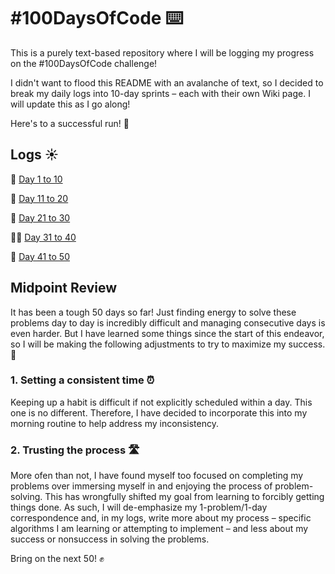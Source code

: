 # #100DaysOfCode ⌨️
This is a purely text-based repository where I will be logging my progress on the #100DaysOfCode challenge!

I didn't want to flood this README with an avalanche of text, so I decided to break my daily logs into 10-day sprints – each with their own Wiki page. I will update this as I go along!

Here's to a successful run! 🤘

## Logs ☀️
🌅 [Day 1 to 10](https://github.com/galacemiguel/100DaysOfCode/wiki/Day-1%E2%80%9310)

🤼‍ [Day 11 to 20](https://github.com/galacemiguel/100DaysOfCode/wiki/Day-11-to-Day-20)

🐎 [Day 21 to 30](https://github.com/galacemiguel/100DaysOfCode/wiki/Day-21-to-Day-30)

🏃‍♂️ [Day 31 to 40](https://github.com/galacemiguel/100DaysOfCode/wiki/Day-31-to-40)

💪 [Day 41 to 50](https://github.com/galacemiguel/100DaysOfCode/wiki/Day-41-to-50)

## Midpoint Review
It has been a tough 50 days so far! Just finding energy to solve these problems day to day is incredibly difficult and managing consecutive days is even harder. But I have learned some things since the start of this endeavor, so I will be making the following adjustments to try to maximize my success. 💯

### 1. Setting a consistent time ⏰
Keeping up a habit is difficult if not explicitly scheduled within a day. This one is no different. Therefore, I have decided to incorporate this into my morning routine to help address my inconsistency.

### 2. Trusting the process 🛣
More ofen than not, I have found myself too focused on completing my problems over immersing myself in and enjoying the process of problem-solving. This has wrongfully shifted my goal from learning to forcibly getting things done. As such, I will de-emphasize my 1-problem/1-day correspondence and, in my logs, write more about my process – specific algorithms I am learning or attempting to implement – and less about my success or nonsuccess in solving the problems.

Bring on the next 50! ✊
